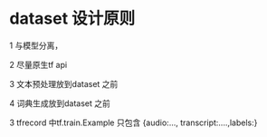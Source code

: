 # dataset 设计原则
1 与模型分离，

2 尽量原生tf api

3 文本预处理放到dataset 之前

4 词典生成放到dataset 之前

3 tfrecord 中tf.train.Example 只包含 {audio:..., transcript:....,labels:} 
